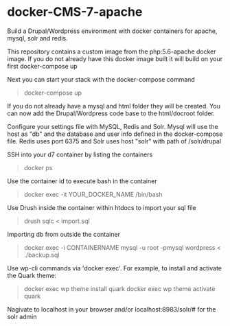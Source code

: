 # docker-CMS-7-apache
Build a Drupal/Wordpress environment with docker containers for apache, mysql, solr and redis.

This repository contains a custom image from the php:5.6-apache docker image.
If you do not already have this docker image built it will build on your
first docker-compose up

Next you can start your stack with the docker-compose command
> docker-compose up

If you do not already have a mysql and html folder they will be created.
You can now add the Drupal/Wordpress code base to the html/docroot folder.

Configure your settings file with MySQL, Redis and Solr.
Mysql will use the host as "db" and the database and
user info defined in the docker-compose file.
Redis uses port 6375 and Solr uses host "solr" with 
path of /solr/drupal

SSH into your d7 container by listing the containers
> docker ps

Use the container id to execute bash in the container
> docker exec -it YOUR_DOCKER_NAME /bin/bash

Use Drush inside the container within htdocs to import your sql file
> drush sqlc < import.sql

Importing db from outside the container
> docker exec -i CONTAINERNAME mysql -u root -pmysql wordpress < ./backup.sql

Use wp-cli commands via 'docker exec'. For example, to install and activate the Quark theme:
> docker exec wp theme install quark docker exec wp theme activate quark

Nagivate to localhost in your browser and/or localhost:8983/solr/# for the solr admin


